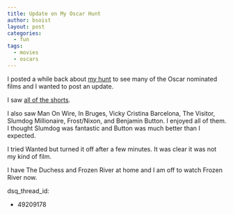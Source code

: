 ```yaml
---
title: Update on My Oscar Hunt
author: bsoist
layout: post
categories:
  - fun
tags:
  - movies
  - oscars
---
```

I posted a while back about [my hunt][1] to see many of the Oscar nominated films and I wanted to post an update. 

I saw [all of the shorts][2].

I also saw Man On Wire, In Bruges, Vicky Cristina Barcelona, The Visitor, Slumdog Millionaire, Frost/Nixon, and Benjamin Button. I enjoyed all of them. I thought Slumdog was fantastic and Button was much better than I expected. 

I tried Wanted but turned it off after a few minutes. It was clear it was not my kind of film. 

I have The Duchess and Frozen River at home and I am off to watch Frozen River now.

 [1]: http://whsjr.soistmann.com/oped/2009/01/25/oscars-2009/
 [2]: http://soistmann.com/post/77289703/oscar-shorts
dsq_thread_id:
  - 49209178

